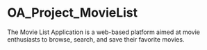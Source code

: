 # OA_Project_MovieList
The Movie List Application is a web-based platform aimed at movie enthusiasts to browse, search, and save their favorite movies.
